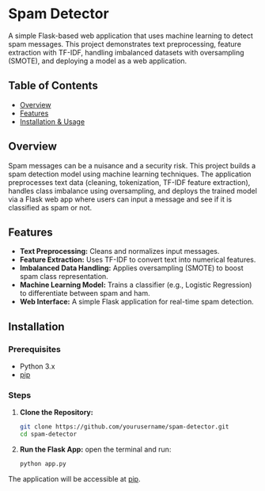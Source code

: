 # Spam Detector

A simple Flask-based web application that uses machine learning to detect spam messages. This project demonstrates text preprocessing, feature extraction with TF-IDF, handling imbalanced datasets with oversampling (SMOTE), and deploying a model as a web application.

## Table of Contents

- [Overview](#overview)
- [Features](#features)
- [Installation & Usage](#installation)
## Overview

Spam messages can be a nuisance and a security risk. This project builds a spam detection model using machine learning techniques. The application preprocesses text data (cleaning, tokenization, TF-IDF feature extraction), handles class imbalance using oversampling, and deploys the trained model via a Flask web app where users can input a message and see if it is classified as spam or not.

## Features

- **Text Preprocessing:** Cleans and normalizes input messages.
- **Feature Extraction:** Uses TF-IDF to convert text into numerical features.
- **Imbalanced Data Handling:** Applies oversampling (SMOTE) to boost spam class representation.
- **Machine Learning Model:** Trains a classifier (e.g., Logistic Regression) to differentiate between spam and ham.
- **Web Interface:** A simple Flask application for real-time spam detection.

## Installation

### Prerequisites

- Python 3.x
- [pip](https://pip.pypa.io/en/stable/installation/)

### Steps

1. **Clone the Repository:**

   ```bash
   git clone https://github.com/yourusername/spam-detector.git
   cd spam-detector

3. **Run the Flask App:**
   open the terminal and run:
   ```bash
   python app.py
  The application will be accessible at [pip](http://127.0.0.1:5000/).
  
